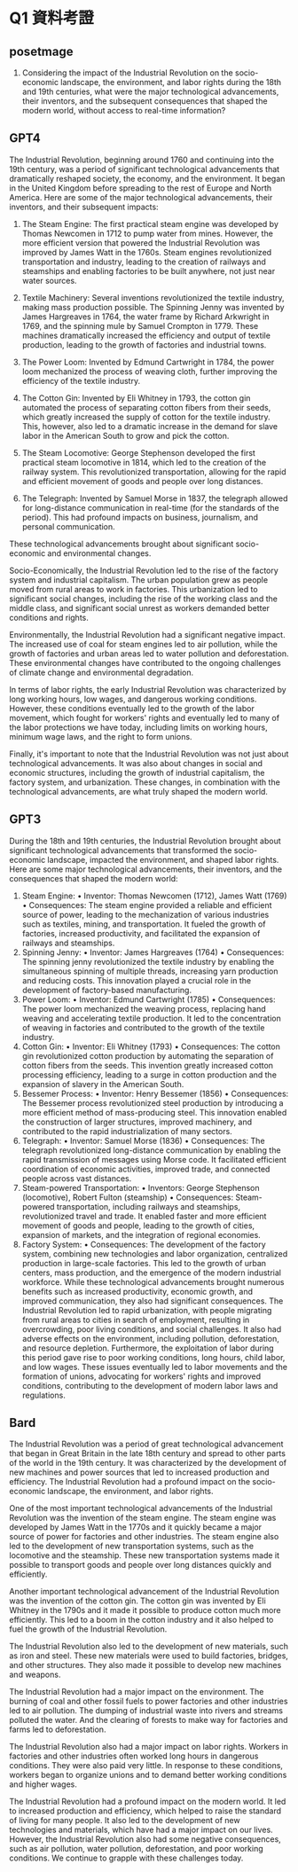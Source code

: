---
---

# Q1 資料考證

## posetmage
1. Considering the impact of the Industrial Revolution on the socio-economic landscape, the environment, and labor rights during the 18th and 19th centuries, what were the major technological advancements, their inventors, and the subsequent consequences that shaped the modern world, without access to real-time information?

## GPT4
The Industrial Revolution, beginning around 1760 and continuing into the 19th century, was a period of significant technological advancements that dramatically reshaped society, the economy, and the environment. It began in the United Kingdom before spreading to the rest of Europe and North America. Here are some of the major technological advancements, their inventors, and their subsequent impacts:

1. The Steam Engine: The first practical steam engine was developed by Thomas Newcomen in 1712 to pump water from mines. However, the more efficient version that powered the Industrial Revolution was improved by James Watt in the 1760s. Steam engines revolutionized transportation and industry, leading to the creation of railways and steamships and enabling factories to be built anywhere, not just near water sources.

2. Textile Machinery: Several inventions revolutionized the textile industry, making mass production possible. The Spinning Jenny was invented by James Hargreaves in 1764, the water frame by Richard Arkwright in 1769, and the spinning mule by Samuel Crompton in 1779. These machines dramatically increased the efficiency and output of textile production, leading to the growth of factories and industrial towns.

3. The Power Loom: Invented by Edmund Cartwright in 1784, the power loom mechanized the process of weaving cloth, further improving the efficiency of the textile industry.

4. The Cotton Gin: Invented by Eli Whitney in 1793, the cotton gin automated the process of separating cotton fibers from their seeds, which greatly increased the supply of cotton for the textile industry. This, however, also led to a dramatic increase in the demand for slave labor in the American South to grow and pick the cotton.

5. The Steam Locomotive: George Stephenson developed the first practical steam locomotive in 1814, which led to the creation of the railway system. This revolutionized transportation, allowing for the rapid and efficient movement of goods and people over long distances.

6. The Telegraph: Invented by Samuel Morse in 1837, the telegraph allowed for long-distance communication in real-time (for the standards of the period). This had profound impacts on business, journalism, and personal communication.

These technological advancements brought about significant socio-economic and environmental changes.

Socio-Economically, the Industrial Revolution led to the rise of the factory system and industrial capitalism. The urban population grew as people moved from rural areas to work in factories. This urbanization led to significant social changes, including the rise of the working class and the middle class, and significant social unrest as workers demanded better conditions and rights.

Environmentally, the Industrial Revolution had a significant negative impact. The increased use of coal for steam engines led to air pollution, while the growth of factories and urban areas led to water pollution and deforestation. These environmental changes have contributed to the ongoing challenges of climate change and environmental degradation.

In terms of labor rights, the early Industrial Revolution was characterized by long working hours, low wages, and dangerous working conditions. However, these conditions eventually led to the growth of the labor movement, which fought for workers' rights and eventually led to many of the labor protections we have today, including limits on working hours, minimum wage laws, and the right to form unions.

Finally, it's important to note that the Industrial Revolution was not just about technological advancements. It was also about changes in social and economic structures, including the growth of industrial capitalism, the factory system, and urbanization. These changes, in combination with the technological advancements, are what truly shaped the modern world.

## GPT3
During the 18th and 19th centuries, the Industrial Revolution brought about significant technological advancements that transformed the socio-economic landscape, impacted the environment, and shaped labor rights. Here are some major technological advancements, their inventors, and the consequences that shaped the modern world:
1.	Steam Engine:
•	Inventor: Thomas Newcomen (1712), James Watt (1769)
•	Consequences: The steam engine provided a reliable and efficient source of power, leading to the mechanization of various industries such as textiles, mining, and transportation. It fueled the growth of factories, increased productivity, and facilitated the expansion of railways and steamships.
2.	Spinning Jenny:
•	Inventor: James Hargreaves (1764)
•	Consequences: The spinning jenny revolutionized the textile industry by enabling the simultaneous spinning of multiple threads, increasing yarn production and reducing costs. This innovation played a crucial role in the development of factory-based manufacturing.
3.	Power Loom:
•	Inventor: Edmund Cartwright (1785)
•	Consequences: The power loom mechanized the weaving process, replacing hand weaving and accelerating textile production. It led to the concentration of weaving in factories and contributed to the growth of the textile industry.
4.	Cotton Gin:
•	Inventor: Eli Whitney (1793)
•	Consequences: The cotton gin revolutionized cotton production by automating the separation of cotton fibers from the seeds. This invention greatly increased cotton processing efficiency, leading to a surge in cotton production and the expansion of slavery in the American South.
5.	Bessemer Process:
•	Inventor: Henry Bessemer (1856)
•	Consequences: The Bessemer process revolutionized steel production by introducing a more efficient method of mass-producing steel. This innovation enabled the construction of larger structures, improved machinery, and contributed to the rapid industrialization of many sectors.
6.	Telegraph:
•	Inventor: Samuel Morse (1836)
•	Consequences: The telegraph revolutionized long-distance communication by enabling the rapid transmission of messages using Morse code. It facilitated efficient coordination of economic activities, improved trade, and connected people across vast distances.
7.	Steam-powered Transportation:
•	Inventors: George Stephenson (locomotive), Robert Fulton (steamship)
•	Consequences: Steam-powered transportation, including railways and steamships, revolutionized travel and trade. It enabled faster and more efficient movement of goods and people, leading to the growth of cities, expansion of markets, and the integration of regional economies.
8.	Factory System:
•	Consequences: The development of the factory system, combining new technologies and labor organization, centralized production in large-scale factories. This led to the growth of urban centers, mass production, and the emergence of the modern industrial workforce.
While these technological advancements brought numerous benefits such as increased productivity, economic growth, and improved communication, they also had significant consequences. The Industrial Revolution led to rapid urbanization, with people migrating from rural areas to cities in search of employment, resulting in overcrowding, poor living conditions, and social challenges. It also had adverse effects on the environment, including pollution, deforestation, and resource depletion.
Furthermore, the exploitation of labor during this period gave rise to poor working conditions, long hours, child labor, and low wages. These issues eventually led to labor movements and the formation of unions, advocating for workers' rights and improved conditions, contributing to the development of modern labor laws and regulations.


## Bard

The Industrial Revolution was a period of great technological advancement that began in Great Britain in the late 18th century and spread to other parts of the world in the 19th century. It was characterized by the development of new machines and power sources that led to increased production and efficiency. The Industrial Revolution had a profound impact on the socio-economic landscape, the environment, and labor rights.

One of the most important technological advancements of the Industrial Revolution was the invention of the steam engine. The steam engine was developed by James Watt in the 1770s and it quickly became a major source of power for factories and other industries. The steam engine also led to the development of new transportation systems, such as the locomotive and the steamship. These new transportation systems made it possible to transport goods and people over long distances quickly and efficiently.

Another important technological advancement of the Industrial Revolution was the invention of the cotton gin. The cotton gin was invented by Eli Whitney in the 1790s and it made it possible to produce cotton much more efficiently. This led to a boom in the cotton industry and it also helped to fuel the growth of the Industrial Revolution.

The Industrial Revolution also led to the development of new materials, such as iron and steel. These new materials were used to build factories, bridges, and other structures. They also made it possible to develop new machines and weapons.

The Industrial Revolution had a major impact on the environment. The burning of coal and other fossil fuels to power factories and other industries led to air pollution. The dumping of industrial waste into rivers and streams polluted the water. And the clearing of forests to make way for factories and farms led to deforestation.

The Industrial Revolution also had a major impact on labor rights. Workers in factories and other industries often worked long hours in dangerous conditions. They were also paid very little. In response to these conditions, workers began to organize unions and to demand better working conditions and higher wages.

The Industrial Revolution had a profound impact on the modern world. It led to increased production and efficiency, which helped to raise the standard of living for many people. It also led to the development of new technologies and materials, which have had a major impact on our lives. However, the Industrial Revolution also had some negative consequences, such as air pollution, water pollution, deforestation, and poor working conditions. We continue to grapple with these challenges today.
